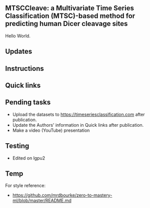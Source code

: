 ## MTSCCleave: a Multivariate Time Series Classification (MTSC)-based method for predicting human Dicer cleavage sites
Hello World.
## Updates

## Instructions

## Quick links

## Pending tasks
- Upload the datasets to https://timeseriesclassification.com after publication.
- Update the Authors' information in Quick links after publication.
- Make a video (YouTube) presentation

## Testing
- Edited on lgpu2

## Temp
For style reference:
- https://github.com/mrdbourke/zero-to-mastery-ml/blob/master/README.md